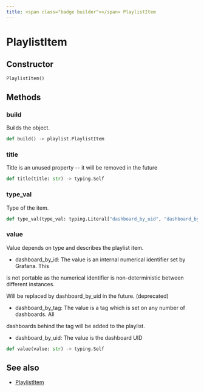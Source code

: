 ```yaml
---
title: <span class="badge builder"></span> PlaylistItem
---
```

# <span class="badge builder"></span> PlaylistItem

## Constructor

```python
PlaylistItem()
```
## Methods

### <span class="badge object-method"></span> build

Builds the object.

```python
def build() -> playlist.PlaylistItem
```

### <span class="badge object-method"></span> title

Title is an unused property -- it will be removed in the future

```python
def title(title: str) -> typing.Self
```

### <span class="badge object-method"></span> type_val

Type of the item.

```python
def type_val(type_val: typing.Literal["dashboard_by_uid", "dashboard_by_id", "dashboard_by_tag"]) -> typing.Self
```

### <span class="badge object-method"></span> value

Value depends on type and describes the playlist item.



 - dashboard_by_id: The value is an internal numerical identifier set by Grafana. This

 is not portable as the numerical identifier is non-deterministic between different instances.

 Will be replaced by dashboard_by_uid in the future. (deprecated)

 - dashboard_by_tag: The value is a tag which is set on any number of dashboards. All

 dashboards behind the tag will be added to the playlist.

 - dashboard_by_uid: The value is the dashboard UID

```python
def value(value: str) -> typing.Self
```

## See also

 * <span class="badge object-type-class"></span> [PlaylistItem](./object-PlaylistItem.md)
